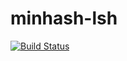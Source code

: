 # minhash-lsh
[![Build Status](https://github.com/schelterlabs/rust-minhash/actions/workflows/build.yml/badge.svg)](https://github.com/schelterlabs/rust-minhash/actions/workflows/build.yml)
